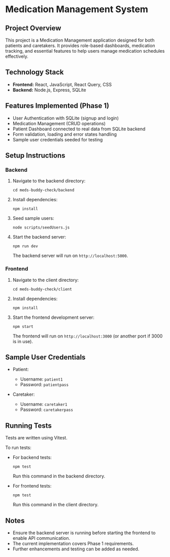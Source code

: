 # Medication Management System

## Project Overview

This project is a Medication Management application designed for both patients and caretakers. It provides role-based dashboards, medication tracking, and essential features to help users manage medication schedules effectively.

## Technology Stack

- **Frontend:** React, JavaScript, React Query, CSS
- **Backend:** Node.js, Express, SQLite

## Features Implemented (Phase 1)

- User Authentication with SQLite (signup and login)
- Medication Management (CRUD operations)
- Patient Dashboard connected to real data from SQLite backend
- Form validation, loading and error states handling
- Sample user credentials seeded for testing

## Setup Instructions

### Backend

1. Navigate to the backend directory:
   ```
   cd meds-buddy-check/backend
   ```

2. Install dependencies:
   ```
   npm install
   ```

3. Seed sample users:
   ```
   node scripts/seedUsers.js
   ```

4. Start the backend server:
   ```
   npm run dev
   ```
   The backend server will run on `http://localhost:5000`.

### Frontend

1. Navigate to the client directory:
   ```
   cd meds-buddy-check/client
   ```

2. Install dependencies:
   ```
   npm install
   ```

3. Start the frontend development server:
   ```
   npm start
   ```
   The frontend will run on `http://localhost:3000` (or another port if 3000 is in use).

## Sample User Credentials

- Patient:
  - Username: `patient1`
  - Password: `patientpass`

- Caretaker:
  - Username: `caretaker1`
  - Password: `caretakerpass`

## Running Tests

Tests are written using Vitest.

To run tests:

- For backend tests:
  ```
  npm test
  ```
  Run this command in the backend directory.

- For frontend tests:
  ```
  npm test
  ```
  Run this command in the client directory.

## Notes

- Ensure the backend server is running before starting the frontend to enable API communication.
- The current implementation covers Phase 1 requirements.
- Further enhancements and testing can be added as needed.
